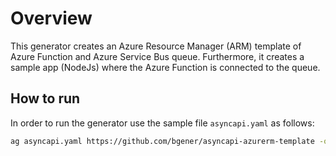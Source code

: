 # Overview

This generator creates an Azure Resource Manager (ARM) template of Azure Function and Azure Service Bus queue. Furthermore, it creates a sample app (NodeJs) where the Azure Function is connected to the queue.

## How to run

In order to run the generator use the sample file `asyncapi.yaml` as follows:

```bash
ag asyncapi.yaml https://github.com/bgener/asyncapi-azurerm-template -o output
```
